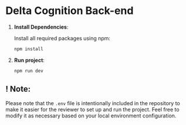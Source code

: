 # Delta Cognition Back-end 
1. **Install Dependencies**:

   Install all required packages using npm:

   ```bash
   npm install
   ```
2. **Run project**:
     ```bash
   npm run dev
   ```
## ! Note: 
Please note that the `.env` file is intentionally included in the repository to make it easier for the reviewer to set up and run the project. Feel free to modify it as necessary based on your local environment configuration.

